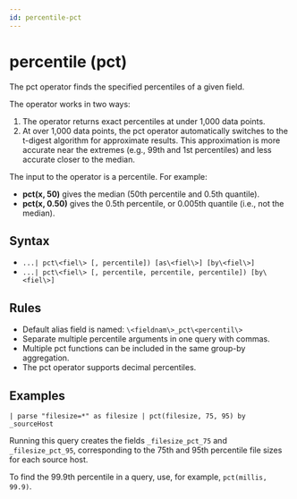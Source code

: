 ```yaml
---
id: percentile-pct
---
```


# percentile (pct)

The pct operator finds the specified percentiles of a given field. 

The operator works in two ways:

1.  The operator returns exact percentiles at under 1,000 data points.
2.  At over 1,000 data points, the pct operator automatically switches
    to the t-digest algorithm for approximate results. This
    approximation is more accurate near the extremes (e.g., 99th and 1st
    percentiles) and less accurate closer to the median.

The input to the operator is a percentile. For example:

* **pct(x, 50)** gives the median (50th percentile and 0.5th
    quantile).
* **pct(x, 0.50)** gives the 0.5th percentile, or 0.005th quantile
    (i.e., not the median).

## Syntax

* `...| pct\<fiel\> [, percentile]) [as\<fiel\>] [by\<fiel\>]`
* `...| pct\<fiel\> [, percentile, percentile, percentile]) [by\<fiel\>]`

## Rules

* Default alias field is named: `\<fieldnam\>_pct\<percentil\>`
* Separate multiple percentile arguments in one query with commas.
* Multiple pct functions can be included in the same group-by
    aggregation.
* The pct operator supports decimal percentiles.

## Examples

`| parse "filesize=*" as filesize | pct(filesize, 75, 95) by _sourceHost`

Running this query creates the fields `_filesize_pct_75` and
`_filesize_pct_95`, corresponding to the 75th and 95th percentile file
sizes for each source host.

To find the 99.9th percentile in a query, use, for example,
`pct(millis, 99.9)`.
